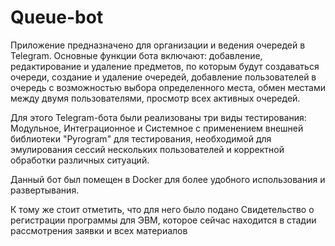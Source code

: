 # Queue-bot

Приложение предназначено для организации и ведения очередей в Telegram. Основные функции бота включают: добавление, редактирование и удаление предметов, по которым будут создаваться очереди, создание и удаление очередей, добавление пользователей в очередь с возможностью выбора определенного места, обмен местами между двумя пользователями, просмотр всех активных очередей.

Для этого Telegram-бота были реализованы три виды тестирования: Модульное, Интеграционное и Системное с применением внешней библиотеки "Pyrogram" для тестирования, необходимой для эмулирования сессий нескольких пользователей и корректной обработки различных ситуаций. 

Данный бот был помещен в Docker для более удобного использования и развертывания. 

К тому же стоит отметить, что для него было подано Свидетельство о регистрации программы для ЭВМ, которое сейчас находится в стадии рассмотрения заявки и всех материалов
